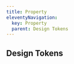 ```yaml
---
title: Property
eleventyNavigation:
  key: Property
  parent: Design Tokens
---
```


## Design Tokens
